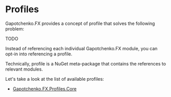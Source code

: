 ﻿# Profiles

Gapotchenko.FX provides a concept of profile that solves the following problem:

TODO

Instead of referencing each individual Gapotchenko.FX module, you can opt-in into referencing a profile.

Technically, profile is a NuGet meta-package that contains the references to relevant modules.

Let's take a look at the list of available profiles:

- [Gapotchenko.FX.Profiles.Core](Gapotchenko.FX.Profiles.Core)
